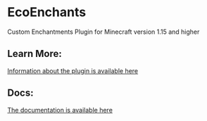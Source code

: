 # EcoEnchants
Custom Enchantments Plugin for Minecraft version 1.15 and higher

## Learn More:
[Information about the plugin is available here](https://www.spigotmc.org/resources/EcoEnchants.79573// "EcoEnchants on Spigot")

## Docs:
[The documentation is available here](https://ecoenchants.willfp.com/ "Documentation")